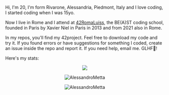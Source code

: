 <!--- ![Enigma image](170712045212-03-german-enigma-machine-auction-exlarge-169-krUG-U11003607069681gFD-1024x576@LaStampa.it.jpg) -->

Hi, I'm 20, I'm form Rivarone, Alessandria, Piedmont, Italy and I love coding, I started coding when I was 15yo.

Now I live in Rome and I attend at [42RomaLuiss](https://42roma.it/), the BE(A)ST coding school, founded in Paris by Xavier Niel in Paris in 2013 and from 2021 also in Rome.

In my repos, you'll find my 42project. Feel free to download my code and try it. If you found errors or have suggestions for something I coded, create an issue inside the repo and report it. If you need help, email me. GLHF👾!

<!-- I'm also working on [my Italian 42Docs site](https://ametta42.github.io/42Docs_IT/) -->

Here's my stats:
<p align=center width=auto>
	<img src="https://badge42.herokuapp.com/api/stats/ametta"/>
</p>
<p align=center width=auto>
	<img width=auto src="https://github-readme-stats.vercel.app/api?username=AlessandroMetta&show_icons=true&count_private=true" alt="AlessandroMetta" />
</p>
<p align=center width=auto>
	<img width=auto src="https://github-readme-stats-olive-nine.vercel.app/api/top-langs/?username=AlessandroMetta&layout=compact" alt="AlessandroMetta" />
</p>
